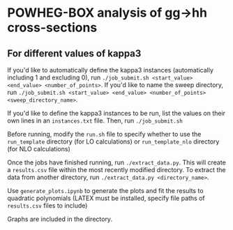 # POWHEG-BOX analysis of gg→hh cross-sections

## For different values of kappa3 

If you'd like to automatically define the kappa3 instances (automatically including 1 and excluding 0), run ``./job_submit.sh <start_value> <end_value> <number_of_points>``. If you'd like to name the sweep directory, run ``./job_submit.sh <start_value> <end_value> <number_of_points> <sweep_directory_name>``. 

If you'd like to define the kappa3 instances to be run, list the values on their own lines in an ``instances.txt`` file. Then, run ``./job_submit.sh``

Before running, modify the ``run.sh`` file to specify whether to use the ``run_template`` directory (for LO calculations) or ``run_template_nlo`` directory (for NLO calculations)

Once the jobs have finished running, run ``./extract_data.py``. This will create a ``results.csv`` file within the most recently modified directory. To extract the data from another directory, run ``./extract_data.py <directory_name>``. 

Use ``generate_plots.ipynb`` to generate the plots and fit the results to quadratic polynomials (LATEX must be installed, specify file paths of ``results.csv`` files to include)

Graphs are included in the directory. 
